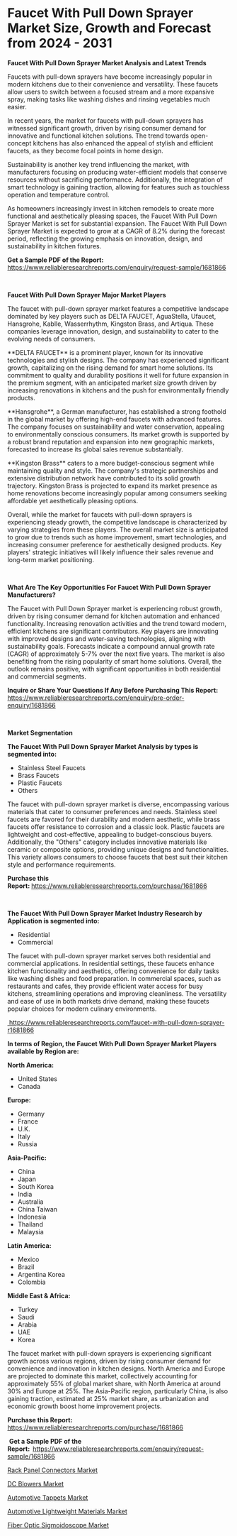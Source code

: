 <p><h1>Faucet With Pull Down Sprayer Market Size, Growth and Forecast from 2024 - 2031</h1></p><p><strong>Faucet With Pull Down Sprayer Market Analysis and Latest Trends</strong></p>
<p><p>Faucets with pull-down sprayers have become increasingly popular in modern kitchens due to their convenience and versatility. These faucets allow users to switch between a focused stream and a more expansive spray, making tasks like washing dishes and rinsing vegetables much easier. </p><p>In recent years, the market for faucets with pull-down sprayers has witnessed significant growth, driven by rising consumer demand for innovative and functional kitchen solutions. The trend towards open-concept kitchens has also enhanced the appeal of stylish and efficient faucets, as they become focal points in home design. </p><p>Sustainability is another key trend influencing the market, with manufacturers focusing on producing water-efficient models that conserve resources without sacrificing performance. Additionally, the integration of smart technology is gaining traction, allowing for features such as touchless operation and temperature control.</p><p>As homeowners increasingly invest in kitchen remodels to create more functional and aesthetically pleasing spaces, the Faucet With Pull Down Sprayer Market is set for substantial expansion. The Faucet With Pull Down Sprayer Market is expected to grow at a CAGR of 8.2% during the forecast period, reflecting the growing emphasis on innovation, design, and sustainability in kitchen fixtures.</p></p>
<p><strong>Get a Sample PDF of the Report:&nbsp;</strong> <a href="https://www.reliableresearchreports.com/enquiry/request-sample/1681866?utm_campaign=3&utm_medium=2&utm_source=Github&utm_content=ia&utm_term=01102024&utm_id=faucet-with-pull-down-sprayer">https://www.reliableresearchreports.com/enquiry/request-sample/1681866</a></p>
<p>&nbsp;</p>
<p><strong>Faucet With Pull Down Sprayer Major Market Players</strong></p>
<p><p>The faucet with pull-down sprayer market features a competitive landscape dominated by key players such as DELTA FAUCET, AguaStella, Ufaucet, Hansgrohe, Kablle, Wasserrhythm, Kingston Brass, and Artiqua. These companies leverage innovation, design, and sustainability to cater to the evolving needs of consumers.</p><p>**DELTA FAUCET** is a prominent player, known for its innovative technologies and stylish designs. The company has experienced significant growth, capitalizing on the rising demand for smart home solutions. Its commitment to quality and durability positions it well for future expansion in the premium segment, with an anticipated market size growth driven by increasing renovations in kitchens and the push for environmentally friendly products.</p><p>**Hansgrohe**, a German manufacturer, has established a strong foothold in the global market by offering high-end faucets with advanced features. The company focuses on sustainability and water conservation, appealing to environmentally conscious consumers. Its market growth is supported by a robust brand reputation and expansion into new geographic markets, forecasted to increase its global sales revenue substantially.</p><p>**Kingston Brass** caters to a more budget-conscious segment while maintaining quality and style. The company's strategic partnerships and extensive distribution network have contributed to its solid growth trajectory. Kingston Brass is projected to expand its market presence as home renovations become increasingly popular among consumers seeking affordable yet aesthetically pleasing options.</p><p>Overall, while the market for faucets with pull-down sprayers is experiencing steady growth, the competitive landscape is characterized by varying strategies from these players. The overall market size is anticipated to grow due to trends such as home improvement, smart technologies, and increasing consumer preference for aesthetically designed products. Key players' strategic initiatives will likely influence their sales revenue and long-term market positioning.</p></p>
<p>&nbsp;</p>
<p><strong>What Are The Key Opportunities For Faucet With Pull Down Sprayer Manufacturers?</strong></p>
<p><p>The Faucet with Pull Down Sprayer market is experiencing robust growth, driven by rising consumer demand for kitchen automation and enhanced functionality. Increasing renovation activities and the trend toward modern, efficient kitchens are significant contributors. Key players are innovating with improved designs and water-saving technologies, aligning with sustainability goals. Forecasts indicate a compound annual growth rate (CAGR) of approximately 5-7% over the next five years. The market is also benefiting from the rising popularity of smart home solutions. Overall, the outlook remains positive, with significant opportunities in both residential and commercial segments.</p></p>
<p><strong>Inquire or Share Your Questions If Any Before Purchasing This Report:</strong> <a href="https://www.reliableresearchreports.com/enquiry/pre-order-enquiry/1681866?utm_campaign=3&utm_medium=2&utm_source=Github&utm_content=ia&utm_term=01102024&utm_id=faucet-with-pull-down-sprayer">https://www.reliableresearchreports.com/enquiry/pre-order-enquiry/1681866</a></p>
<p>&nbsp;</p>
<p><strong>Market Segmentation</strong></p>
<p><strong>The Faucet With Pull Down Sprayer Market Analysis by types is segmented into:</strong></p>
<p><ul><li>Stainless Steel Faucets</li><li>Brass Faucets</li><li>Plastic Faucets</li><li>Others</li></ul></p>
<p><p>The faucet with pull-down sprayer market is diverse, encompassing various materials that cater to consumer preferences and needs. Stainless steel faucets are favored for their durability and modern aesthetic, while brass faucets offer resistance to corrosion and a classic look. Plastic faucets are lightweight and cost-effective, appealing to budget-conscious buyers. Additionally, the "Others" category includes innovative materials like ceramic or composite options, providing unique designs and functionalities. This variety allows consumers to choose faucets that best suit their kitchen style and performance requirements.</p></p>
<p><strong>Purchase this Report:&nbsp;</strong><a href="https://www.reliableresearchreports.com/purchase/1681866?utm_campaign=3&utm_medium=2&utm_source=Github&utm_content=ia&utm_term=01102024&utm_id=faucet-with-pull-down-sprayer">https://www.reliableresearchreports.com/purchase/1681866</a></p>
<p>&nbsp;</p>
<p><strong>The Faucet With Pull Down Sprayer Market Industry Research by Application is segmented into:</strong></p>
<p><ul><li>Residential</li><li>Commercial</li></ul></p>
<p><p>The faucet with pull-down sprayer market serves both residential and commercial applications. In residential settings, these faucets enhance kitchen functionality and aesthetics, offering convenience for daily tasks like washing dishes and food preparation. In commercial spaces, such as restaurants and cafes, they provide efficient water access for busy kitchens, streamlining operations and improving cleanliness. The versatility and ease of use in both markets drive demand, making these faucets popular choices for modern culinary environments.</p></p>
<p><a href="https://www.reliableresearchreports.com/faucet-with-pull-down-sprayer-r1681866?utm_campaign=3&utm_medium=2&utm_source=Github&utm_content=ia&utm_term=01102024&utm_id=faucet-with-pull-down-sprayer">&nbsp;https://www.reliableresearchreports.com/faucet-with-pull-down-sprayer-r1681866</a></p>
<p><strong>In terms of Region, the Faucet With Pull Down Sprayer Market Players available by Region are:</strong></p>
<p>
    <p> <strong> North America: </strong>
        <ul>
            <li>United States</li>
            <li>Canada</li>
        </ul>
        </p> 
    <p> <strong> Europe: </strong>
        <ul>
            <li>Germany</li>
            <li>France</li>
            <li>U.K.</li>
            <li>Italy</li>
            <li>Russia</li>
        </ul>
        </p> 
    <p> <strong> Asia-Pacific: </strong>
        <ul>
            <li>China</li>
            <li>Japan</li>
            <li>South Korea</li>
            <li>India</li>
            <li>Australia</li>
            <li>China Taiwan</li>
            <li>Indonesia</li>
            <li>Thailand</li>
            <li>Malaysia</li>
        </ul>
        </p> 
    <p> <strong> Latin America: </strong>
        <ul>
            <li>Mexico</li>
            <li>Brazil</li>
            <li>Argentina Korea</li>
            <li>Colombia</li>
        </ul>
        </p> 
    <p> <strong> Middle East & Africa: </strong>
        <ul>
            <li>Turkey</li>
            <li>Saudi</li>
            <li>Arabia</li>
            <li>UAE</li>
            <li>Korea</li>
        </ul>
    </p>
    </p>
<p><p>The faucet market with pull-down sprayers is experiencing significant growth across various regions, driven by rising consumer demand for convenience and innovation in kitchen designs. North America and Europe are projected to dominate this market, collectively accounting for approximately 55% of global market share, with North America at around 30% and Europe at 25%. The Asia-Pacific region, particularly China, is also gaining traction, estimated at 25% market share, as urbanization and economic growth boost home improvement projects.</p></p>
<p><strong>Purchase this Report: </strong><a href="https://www.reliableresearchreports.com/purchase/1681866?utm_campaign=3&utm_medium=2&utm_source=Github&utm_content=ia&utm_term=01102024&utm_id=faucet-with-pull-down-sprayer">https://www.reliableresearchreports.com/purchase/1681866</a></p>
<p>&nbsp;<strong>Get a Sample PDF of the Report:&nbsp;&nbsp;</strong><a href="https://www.reliableresearchreports.com/enquiry/request-sample/1681866?utm_campaign=3&utm_medium=2&utm_source=Github&utm_content=ia&utm_term=01102024&utm_id=faucet-with-pull-down-sprayer">https://www.reliableresearchreports.com/enquiry/request-sample/1681866</a></p>
<p><strong></strong></p>
<p><p><a href="https://www.linkedin.com/pulse/driving-market-forces-rack-panel-connectors-trends-future-forecasts-cklcf?utm_campaign=3&utm_medium=2&utm_source=Github&utm_content=ia&utm_term=01102024&utm_id=faucet-with-pull-down-sprayer">Rack Panel Connectors Market</a></p><p><a href="https://github.com/RunaHaque64/Market-Research-Report-List-1/blob/main/dc-blowers-market.md?utm_campaign=3&utm_medium=2&utm_source=Github&utm_content=ia&utm_term=01102024&utm_id=faucet-with-pull-down-sprayer">DC Blowers Market</a></p><p><a href="https://medium.com/@pizaniuhinchd/global-perspectives-on-automotive-tappets-market-trends-and-forecast-2024-2031-5225e785c4ba?postPublishedType=repub&utm_campaign=3&utm_medium=2&utm_source=Github&utm_content=ia&utm_term=01102024&utm_id=faucet-with-pull-down-sprayer">Automotive Tappets Market</a></p><p><a href="https://medium.com/@pizaniuhinchd/regional-adaptations-in-the-global-automotive-lightweight-materials-market-trends-and-overview-32a9e83c7449?postPublishedType=repub&utm_campaign=3&utm_medium=2&utm_source=Github&utm_content=ia&utm_term=01102024&utm_id=faucet-with-pull-down-sprayer">Automotive Lightweight Materials Market</a></p><p><a href="https://www.linkedin.com/pulse/global-fiber-optic-sigmoidoscope-industry-analysis-share-qybye?utm_campaign=3&utm_medium=2&utm_source=Github&utm_content=ia&utm_term=01102024&utm_id=faucet-with-pull-down-sprayer">Fiber Optic Sigmoidoscope Market</a></p></p>